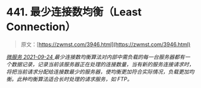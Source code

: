 <!--yml
category: 未分类
date: 0001-01-01 00:00:00
--->

# 441\. 最少连接数均衡（Least Connection）

> 原文：[https://zwmst.com/3946.html](https://zwmst.com/3946.html)

   [ *微服务* ](https://zwmst.com/%e5%be%ae%e6%9c%8d%e5%8a%a1)*[ <time datetime="2021-09-24T18:14:18+08:00"> 2021-09-24 </time> ](https://zwmst.com/3946.html)  最少连接数均衡算法对内部中需负载的每一台服务器都有一个数据记录，记录当前该服务器正在处理的连接数量，当有新的服务连接请求时，将把当前请求分配给连接数最少的服务器，使均衡更加符合实际情况，负载更加均衡。此种均衡算法适合长时处理的请求服务，如 FTP。*